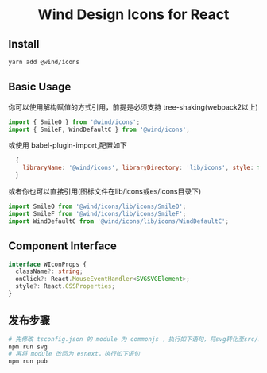 <h1 align="center">
Wind Design Icons for React
</h1>

## Install

``` bash
yarn add @wind/icons
```

## Basic Usage

你可以使用解构赋值的方式引用，前提是必须支持 tree-shaking(webpack2以上)

``` ts
import { SmileO } from '@wind/icons';
import { SmileF, WindDefaultC } from '@wind/icons';
```

或使用 babel-plugin-import,配置如下

```js
  {
    libraryName: '@wind/icons', libraryDirectory: 'lib/icons', style: false, camel2DashComponentName: false,
  }
```

或者你也可以直接引用(图标文件在lib/icons或es/icons目录下)

``` ts
import SmileO from '@wind/icons/lib/icons/SmileO';
import SmileF from '@wind/icons/lib/icons/SmileF';
import WindDefaultC from '@wind/icons/lib/icons/WindDefaultC';
```

## Component Interface

``` ts
interface WIconProps {
  className?: string;
  onClick?: React.MouseEventHandler<SVGSVGElement>;
  style?: React.CSSProperties;
}
```

## 发布步骤

``` bash
# 先修改 tsconfig.json 的 module 为 commonjs ，执行如下语句，将svg转化至src/svg/asn下
npm run svg
# 再将 module 改回为 esnext，执行如下语句
npm run pub
```
